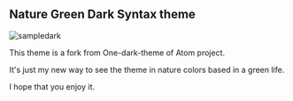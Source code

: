 ## Nature Green Dark Syntax theme

![sampledark](https://user-images.githubusercontent.com/6399202/27262521-803da1bc-542e-11e7-9b3a-c6cd16dbb339.png)

This theme is a fork from One-dark-theme of Atom project.

It's just my new way to see the theme in nature colors based in a green life.

I hope that you enjoy it.
